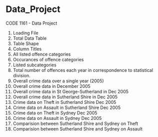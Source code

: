 # Data_Project

CODE 1161 - Data Project

1. Loading File
2. Total Data Table
3. Table Shape
4. Column Titles
5. All listed offence categories
6. Occurances of offence categories
7. Listed subcategories
8. Total number of offences each year in correspondence to statistical division.
9. Overall crime data over a single year (2005)
10. Overall crime data in December 2005
11. Overall crime data in St George-Sutherland in Dec 2005
12. Overall crime data in Sutherland Shire in Dec 2005
13. Crime data on Theft in Sutherland Shire Dec 2005
14. Crime data on Assault in Sutherland Shire Dec 2005
15. Crime data on Theft in Sydney Dec 2005
16. Crime data on Assault in Sydney Dec 2005
17. Comparision between Sutherland Shire and Sydney on Theft
18. Comparision between Sutherland Shire and Sydney on Assault
